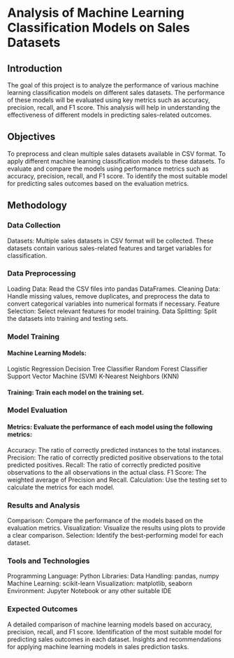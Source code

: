# Analysis of Machine Learning Classification Models on Sales Datasets
## Introduction
The goal of this project is to analyze the performance of various machine learning classification models on different sales datasets. The performance of these models will be evaluated using key metrics such as accuracy, precision, recall, and F1 score. This analysis will help in understanding the effectiveness of different models in predicting sales-related outcomes.

## Objectives
To preprocess and clean multiple sales datasets available in CSV format.
To apply different machine learning classification models to these datasets.
To evaluate and compare the models using performance metrics such as accuracy, precision, recall, and F1 score.
To identify the most suitable model for predicting sales outcomes based on the evaluation metrics.
## Methodology
### Data Collection
Datasets: Multiple sales datasets in CSV format will be collected. These datasets contain various sales-related features and target variables for classification.
### Data Preprocessing
Loading Data: Read the CSV files into pandas DataFrames.
Cleaning Data: Handle missing values, remove duplicates, and preprocess the data to convert categorical variables into numerical formats if necessary.
Feature Selection: Select relevant features for model training.
Data Splitting: Split the datasets into training and testing sets.
### Model Training
#### Machine Learning Models:

Logistic Regression
Decision Tree Classifier
Random Forest Classifier
Support Vector Machine (SVM)
K-Nearest Neighbors (KNN)

#### Training: Train each model on the training set.

### Model Evaluation
#### Metrics: Evaluate the performance of each model using the following metrics:

Accuracy: The ratio of correctly predicted instances to the total instances.
Precision: The ratio of correctly predicted positive observations to the total predicted positives.
Recall: The ratio of correctly predicted positive observations to the all observations in the actual class.
F1 Score: The weighted average of Precision and Recall.
Calculation: Use the testing set to calculate the metrics for each model.

### Results and Analysis
Comparison: Compare the performance of the models based on the evaluation metrics.
Visualization: Visualize the results using plots to provide a clear comparison.
Selection: Identify the best-performing model for each dataset.
### Tools and Technologies
Programming Language: Python
Libraries:
Data Handling: pandas, numpy
Machine Learning: scikit-learn
Visualization: matplotlib, seaborn
Environment: Jupyter Notebook or any other suitable IDE
### Expected Outcomes
A detailed comparison of machine learning models based on accuracy, precision, recall, and F1 score.
Identification of the most suitable model for predicting sales outcomes in each dataset.
Insights and recommendations for applying machine learning models in sales prediction tasks.
